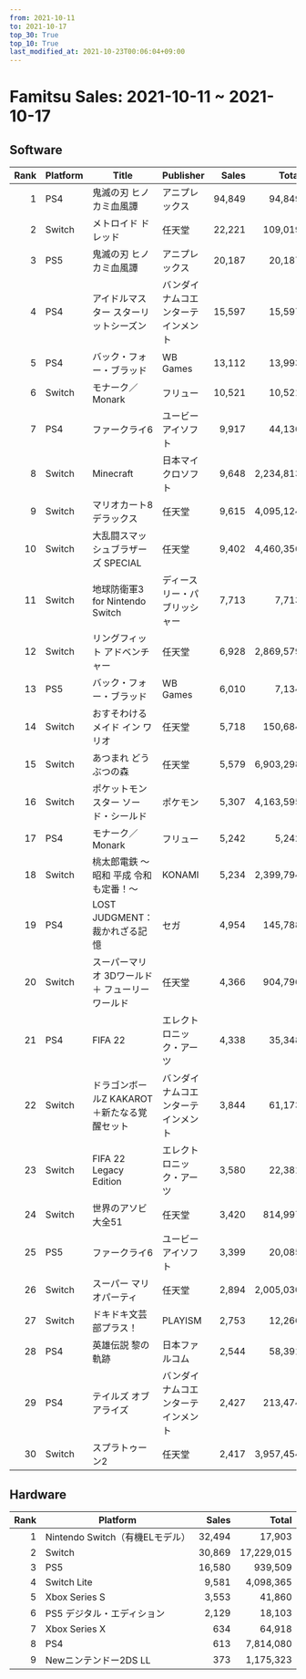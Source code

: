 ```yaml
---
from: 2021-10-11
to: 2021-10-17
top_30: True
top_10: True
last_modified_at: 2021-10-23T00:06:04+09:00
---
```

# Famitsu Sales: 2021-10-11 ~ 2021-10-17
## Software
| Rank | Platform | Title | Publisher | Sales | Total | Rate | New |
| -: | -- | -- | -- | -: | -: | -: | -- |
| 1 | PS4 | 鬼滅の刃 ヒノカミ血風譚 | アニプレックス | 94,849 | 94,849 | 40% | **New** |
| 2 | Switch | メトロイド ドレッド | 任天堂 | 22,221 | 109,019 | 20% |  |
| 3 | PS5 | 鬼滅の刃 ヒノカミ血風譚 | アニプレックス | 20,187 | 20,187 | 60% | **New** |
| 4 | PS4 | アイドルマスター スターリットシーズン | バンダイナムコエンターテインメント | 15,597 | 15,597 | 40% | **New** |
| 5 | PS4 | バック・フォー・ブラッド | WB Games | 13,112 | 13,993 | 20% | **New** |
| 6 | Switch | モナーク／Monark | フリュー | 10,521 | 10,521 | 40% | **New** |
| 7 | PS4 | ファークライ6 | ユービーアイソフト | 9,917 | 44,136 | 20% |  |
| 8 | Switch | Minecraft | 日本マイクロソフト | 9,648 | 2,234,813 | 20% |  |
| 9 | Switch | マリオカート8 デラックス | 任天堂 | 9,615 | 4,095,124 | 20% |  |
| 10 | Switch | 大乱闘スマッシュブラザーズ SPECIAL | 任天堂 | 9,402 | 4,460,356 | 20% |  |
| 11 | Switch | 地球防衛軍3 for Nintendo Switch | ディースリー・パブリッシャー | 7,713 | 7,713 | 60% | **New** |
| 12 | Switch | リングフィット アドベンチャー | 任天堂 | 6,928 | 2,869,579 | 20% |  |
| 13 | PS5 | バック・フォー・ブラッド | WB Games | 6,010 | 7,134 | 20% | **New** |
| 14 | Switch | おすそわける メイド イン ワリオ | 任天堂 | 5,718 | 150,684 | 20% |  |
| 15 | Switch | あつまれ どうぶつの森 | 任天堂 | 5,579 | 6,903,298 | 20% |  |
| 16 | Switch | ポケットモンスター ソード・シールド | ポケモン | 5,307 | 4,163,595 | 20% |  |
| 17 | PS4 | モナーク／Monark | フリュー | 5,242 | 5,242 | 60% | **New** |
| 18 | Switch | 桃太郎電鉄 〜昭和 平成 令和も定番！〜 | KONAMI | 5,234 | 2,399,794 | 20% |  |
| 19 | PS4 | LOST JUDGMENT：裁かれざる記憶 | セガ | 4,954 | 145,788 | 20% |  |
| 20 | Switch | スーパーマリオ 3Dワールド ＋ フューリーワールド | 任天堂 | 4,366 | 904,796 | 20% |  |
| 21 | PS4 | FIFA 22 | エレクトロニック・アーツ | 4,338 | 35,348 | 20% |  |
| 22 | Switch | ドラゴンボールZ KAKAROT＋新たなる覚醒セット | バンダイナムコエンターテインメント | 3,844 | 61,173 | 40% |  |
| 23 | Switch | FIFA 22 Legacy Edition | エレクトロニック・アーツ | 3,580 | 22,381 | 40% |  |
| 24 | Switch | 世界のアソビ大全51 | 任天堂 | 3,420 | 814,997 | 20% |  |
| 25 | PS5 | ファークライ6 | ユービーアイソフト | 3,399 | 20,085 | 40% |  |
| 26 | Switch | スーパー マリオパーティ | 任天堂 | 2,894 | 2,005,030 | 20% |  |
| 27 | Switch | ドキドキ文芸部プラス！ | PLAYISM | 2,753 | 12,266 | 40% |  |
| 28 | PS4 | 英雄伝説 黎の軌跡 | 日本ファルコム | 2,544 | 58,391 | 20% |  |
| 29 | PS4 | テイルズ オブ アライズ | バンダイナムコエンターテインメント | 2,427 | 213,474 | 20% |  |
| 30 | Switch | スプラトゥーン2 | 任天堂 | 2,417 | 3,957,454 | 20% |  |

## Hardware
| Rank | Platform | Sales | Total |
| -: | -- | -: | -: |
| 1 | Nintendo Switch（有機ELモデル） | 32,494 | 17,903 |
| 2 | Switch | 30,869 | 17,229,015 |
| 3 | PS5 | 16,580 | 939,509 |
| 4 | Switch Lite | 9,581 | 4,098,365 |
| 5 | Xbox Series S | 3,553 | 41,860 |
| 6 | PS5 デジタル・エディション | 2,129 | 18,103 |
| 7 | Xbox Series X | 634 | 64,918 |
| 8 | PS4 | 613 | 7,814,080 |
| 9 | Newニンテンドー2DS LL | 373 | 1,175,323 |